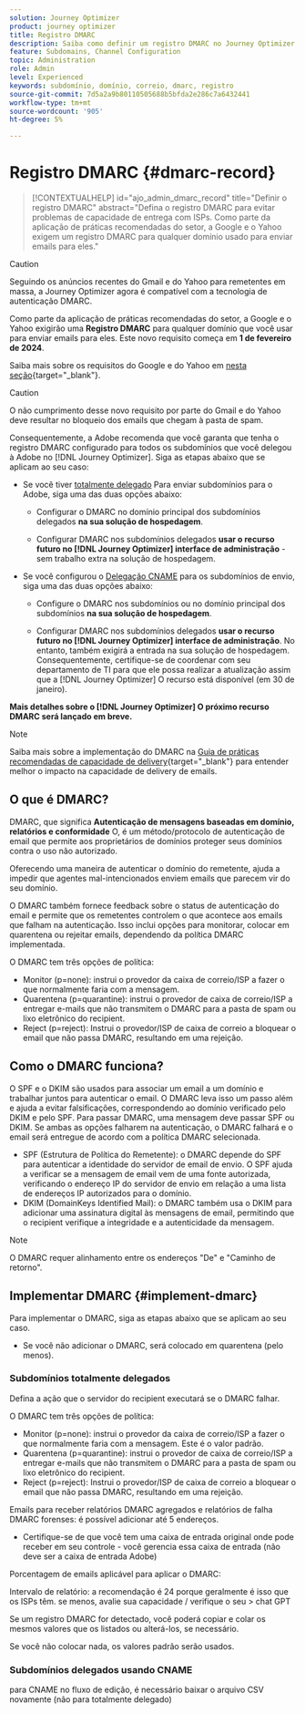 ```yaml
---
solution: Journey Optimizer
product: journey optimizer
title: Registro DMARC
description: Saiba como definir um registro DMARC no Journey Optimizer
feature: Subdomains, Channel Configuration
topic: Administration
role: Admin
level: Experienced
keywords: subdomínio, domínio, correio, dmarc, registro
source-git-commit: 7d5a2a9b80110505688b5bfda2e286c7a6432441
workflow-type: tm+mt
source-wordcount: '905'
ht-degree: 5%

---
```


# Registro DMARC {#dmarc-record}

>[!CONTEXTUALHELP]
>id="ajo_admin_dmarc_record"
>title="Definir o registro DMARC"
>abstract="Defina o registro DMARC para evitar problemas de capacidade de entrega com ISPs. Como parte da aplicação de práticas recomendadas do setor, a Google e o Yahoo exigem um registro DMARC para qualquer domínio usado para enviar emails para eles."

>[!CAUTION]
>
>Seguindo os anúncios recentes do Gmail e do Yahoo para remetentes em massa, a Journey Optimizer agora é compatível com a tecnologia de autenticação DMARC.

<!--TO ADD TO AJO HOME PAGE (first tab)

>[!TAB Mandatory DMARC update]

As part of their enforcing industry best practices, Google and Yahoo will both be requiring that you have a DMARC record for any domain you use to send email to them, starting on **February 1st, 2024**. Make sure that you have DMARC record set up for all the subdomains that you have delegated to Adobe in Journey Optimizer.

[![image](using/assets/do-not-localize/learn-more-button.svg)](using/configuration/dmarc-record-update.md)
-->

Como parte da aplicação de práticas recomendadas do setor, a Google e o Yahoo exigirão uma **Registro DMARC** para qualquer domínio que você usar para enviar emails para eles. Este novo requisito começa em **1 de fevereiro de 2024**.

Saiba mais sobre os requisitos do Google e do Yahoo em [nesta seção](https://experienceleague.adobe.com/docs/deliverability-learn/deliverability-best-practice-guide/additional-resources/guidance-around-changes-to-google-and-yahoo.html?lang=en#dmarc%3A){target="_blank"}.

>[!CAUTION]
>
>O não cumprimento desse novo requisito por parte do Gmail e do Yahoo deve resultar no bloqueio dos emails que chegam à pasta de spam.

Consequentemente, a Adobe recomenda que você garanta que tenha o registro DMARC configurado para todos os subdomínios que você delegou à Adobe no [!DNL Journey Optimizer]. Siga as etapas abaixo que se aplicam ao seu caso:

* Se você tiver [totalmente delegado](delegate-subdomain.md#full-subdomain-delegation) Para enviar subdomínios para o Adobe, siga uma das duas opções abaixo:

   * Configurar o DMARC no domínio principal dos subdomínios delegados **na sua solução de hospedagem**.

   * Configurar DMARC nos subdomínios delegados **usar o recurso futuro no [!DNL Journey Optimizer] interface de administração** - sem trabalho extra na solução de hospedagem.

* Se você configurou o [Delegação CNAME](delegate-subdomain.md#cname-subdomain-delegation) para os subdomínios de envio, siga uma das duas opções abaixo:

   * Configure o DMARC nos subdomínios ou no domínio principal dos subdomínios **na sua solução de hospedagem**.

   * Configurar DMARC nos subdomínios delegados **usar o recurso futuro no [!DNL Journey Optimizer] interface de administração**. No entanto, também exigirá a entrada na sua solução de hospedagem. Consequentemente, certifique-se de coordenar com seu departamento de TI para que ele possa realizar a atualização assim que a [!DNL Journey Optimizer] O recurso está disponível (em 30 de janeiro). <!--and be ready on February 1st, 2024-->

**Mais detalhes sobre o [!DNL Journey Optimizer] O próximo recurso DMARC será lançado em breve.**

>[!NOTE]
>
>Saiba mais sobre a implementação do DMARC na [Guia de práticas recomendadas de capacidade de delivery](https://experienceleague.adobe.com/docs/deliverability-learn/deliverability-best-practice-guide/additional-resources/technotes/implement-dmarc.html#about){target="_blank"} para entender melhor o impacto na capacidade de delivery de emails.

## O que é DMARC?

DMARC, que significa **Autenticação de mensagens baseadas em domínio, relatórios e conformidade** O, é um método/protocolo de autenticação de email que permite aos proprietários de domínios proteger seus domínios contra o uso não autorizado.

Oferecendo uma maneira de autenticar o domínio do remetente, ajuda a impedir que agentes mal-intencionados enviem emails que parecem vir do seu domínio.

O DMARC também fornece feedback sobre o status de autenticação do email e permite que os remetentes controlem o que acontece aos emails que falham na autenticação. Isso inclui opções para monitorar, colocar em quarentena ou rejeitar emails, dependendo da política DMARC implementada.

<!--Setting up a DMARC record involves adding a DNS TXT record to your domain's DNS settings. This record specifies your DMARC policy, such as whether to quarantine or reject messages that fail authentication. Implementing DMARC is a proactive step towards enhancing email security and protecting both your organization and your recipients from email-based threats.-->

O DMARC tem três opções de política:

* Monitor (p=none): instrui o provedor da caixa de correio/ISP a fazer o que normalmente faria com a mensagem.
* Quarentena (p=quarantine): instrui o provedor de caixa de correio/ISP a entregar e-mails que não transmitem o DMARC para a pasta de spam ou lixo eletrônico do recipient.
* Reject (p=reject): Instrui o provedor/ISP de caixa de correio a bloquear o email que não passa DMARC, resultando em uma rejeição.

## Como o DMARC funciona?

O SPF e o DKIM são usados para associar um email a um domínio e trabalhar juntos para autenticar o email. O DMARC leva isso um passo além e ajuda a evitar falsificações, correspondendo ao domínio verificado pelo DKIM e pelo SPF. Para passar DMARC, uma mensagem deve passar SPF ou DKIM. Se ambas as opções falharem na autenticação, o DMARC falhará e o email será entregue de acordo com a política DMARC selecionada.

* SPF (Estrutura de Política do Remetente): o DMARC depende do SPF para autenticar a identidade do servidor de email de envio. O SPF ajuda a verificar se a mensagem de email vem de uma fonte autorizada, verificando o endereço IP do servidor de envio em relação a uma lista de endereços IP autorizados para o domínio.
* DKIM (DomainKeys Identified Mail): o DMARC também usa o DKIM para adicionar uma assinatura digital às mensagens de email, permitindo que o recipient verifique a integridade e a autenticidade da mensagem.

>[!NOTE]
>
>O DMARC requer alinhamento entre os endereços &quot;De&quot; e &quot;Caminho de retorno&quot;.


<!--

* DMARC helps prevent malicious actors from sending emails that appear to come from your domain. By setting up DMARC, you can specify how email providers should handle messages that fail authentication checks, reducing the likelihood that phishing emails will reach recipients.

* DMARC helps improve email deliverability by providing a clear policy for email providers to follow when encountering messages claiming to be from your domain. This can reduce the chances of legitimate emails being marked as spam or rejected.

DMARC helps protect against email spoofing, phishing, and other fraudulent activities.

It allows you to decide how a mailbox provider should handle emails that fail SPF and DKIM checks, providing a way to authenticate the sender's domain and prevent unauthorized use of the domain for malicious purposes.

-->


## Implementar DMARC {#implement-dmarc}

Para implementar o DMARC, siga as etapas abaixo que se aplicam ao seu caso.

* Se você não adicionar o DMARC, será colocado em quarentena (pelo menos).

### Subdomínios totalmente delegados

Defina a ação que o servidor do recipient executará se o DMARC falhar.

O DMARC tem três opções de política:

* Monitor (p=none): instrui o provedor da caixa de correio/ISP a fazer o que normalmente faria com a mensagem. Este é o valor padrão.
* Quarentena (p=quarantine): instrui o provedor de caixa de correio/ISP a entregar e-mails que não transmitem o DMARC para a pasta de spam ou lixo eletrônico do recipient.
* Reject (p=reject): Instrui o provedor/ISP de caixa de correio a bloquear o email que não passa DMARC, resultando em uma rejeição.

Emails para receber relatórios DMARC agregados e relatórios de falha DMARC forenses: é possível adicionar até 5 endereços.

* Certifique-se de que você tem uma caixa de entrada original onde pode receber em seu controle - você gerencia essa caixa de entrada (não deve ser a caixa de entrada Adobe)

Porcentagem de emails aplicável para aplicar o DMARC:

Intervalo de relatório: a recomendação é 24 porque geralmente é isso que os ISPs têm.
se menos, avalie sua capacidade / verifique o seu > chat GPT

Se um registro DMARC for detectado, você poderá copiar e colar os mesmos valores que os listados ou alterá-los, se necessário.

Se você não colocar nada, os valores padrão serão usados.

### Subdomínios delegados usando CNAME

para CNAME no fluxo de edição, é necessário baixar o arquivo CSV novamente (não para totalmente delegado)





